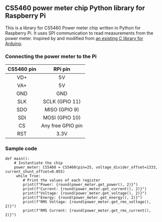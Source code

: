 ## CS5460 power meter chip Python library for Raspberry Pi

This is a library for CS5460 Power meter chip written in Python for Raspberry Pi. It uses SPI communication to read
measurements from the power meter. Inspired by and modified
from [an existing C library for Arduino](https://github.com/xxzl0130/CS5460).

### Connecting the power meter to the Pi

| CS5460 pin | RPi pin | 
| :---:    | :---:    | 
|VD+| 5V | 
| VA+ |5V| 
| GND | GND | 
| SLK | SCLK (GPIO 11) | 
| SDO | MISO (GPIO 9) |
| SDI | MOSI (GPIO 10)|
| CS | Any free GPIO pin |
| RST | 3.3V |

### Sample code

```
def main():
    # Instantiate the chip 
    power_meter: CS5460 = CS5460(pin=25, voltage_divider_offset=1333, current_shunt_offset=0.055)
     while True:
        # Print the values of each register 
        print(f"Power: {round(power_meter.get_power(), 2)}")
        print(f"Current: {round(power_meter.get_current(), 2)}")
        print(f"Voltage: {round(power_meter.get_voltage(), 2)}")
        print(f"Energy: {round(power_meter.get_energy(), 2)}")
        print(f"RMS Voltage: {round(power_meter.get_rms_voltage(), 2)}")
        print(f"RMS Current: {round(power_meter.get_rms_current(), 2)}")
```